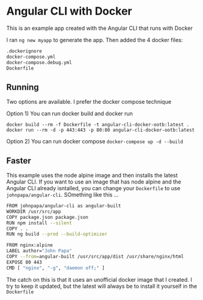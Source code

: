 # Angular CLI with Docker

This is an example app created with the Angular CLI that runs with Docker


I ran `ng new myapp` to generate the app. Then added the 4 docker files:

```bash
.dockerignore
docker-compose.yml
docker-compose.debug.yml
Dockerfile
```

## Running

Two options are available. I prefer the docker compose technique

Option 1) You can run docker build and docker run

  ```
  docker build --rm -f Dockerfile -t angular-cli-docker-ootb:latest .
  docker run --rm -d -p 443:443 -p 80:80 angular-cli-docker-ootb:latest
  ```

Option 2) You can run docker compose `docker-compose up -d --build`


## Faster

This example uses the node alpine image and then installs the latest Angular CLI. If you want to use an image that has node alpine and the Angular CLI already isntalled, you can change your `Dockerfile` to use `johnpapa/angular-cli`. SOmething like this ...

```bash
FROM johnpapa/angular-cli as angular-built
WORKDIR /usr/src/app
COPY package.json package.json
RUN npm install --silent
COPY . .
RUN ng build --prod --build-optimizer

FROM nginx:alpine
LABEL author="John Papa"
COPY --from=angular-built /usr/src/app/dist /usr/share/nginx/html
EXPOSE 80 443
CMD [ "nginx", "-g", "daemon off;" ]
```

The catch on this is that it uses an unofficial docker image that I created. I try to keep it updated, but the latest will always be to install it yourself in the `Dockerfile`